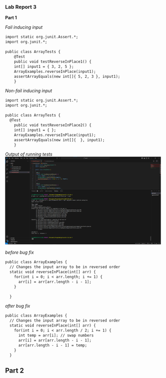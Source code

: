 ### Lab Report 3 ###


**Part 1**

*Fail inducing input*

```
import static org.junit.Assert.*;
import org.junit.*;

public class ArrayTests {
	@Test 
	public void testReverseInPlace1() {
    int[] input1 = { 3, 2, 5 };
    ArrayExamples.reverseInPlace(input1);
    assertArrayEquals(new int[]{ 5, 2, 3 }, input1);
	}
```

*Non-fail inducing input*
```
import static org.junit.Assert.*;
import org.junit.*;

public class ArrayTests {
  @Test 
	public void testReverseInPlace2() {
    int[] input1 = { };
    ArrayExamples.reverseInPlace(input1);
    assertArrayEquals(new int[]{  }, input1);
	}
```

*Output of running tests*
![Image](inputs.png)

*before bug fix*
```
public class ArrayExamples {
  // Changes the input array to be in reversed order
  static void reverseInPlace(int[] arr) {
    for(int i = 0; i < arr.length; i += 1) {
      arr[i] = arr[arr.length - i - 1];
    }
    
  }
```

*after bug fix*
```
public class ArrayExamples {
  // Changes the input array to be in reversed order
  static void reverseInPlace(int[] arr) {
    for(int i = 0; i < arr.length / 2; i += 1) {
      int temp = arr[i]; // swap numbers
      arr[i] = arr[arr.length - i - 1];
      arr[arr.length - i - 1] = temp;
    }
  }
```

**Part 2**
---





